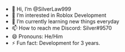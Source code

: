 - 👋 Hi, I’m @SilverLaw999
- 👀 I’m interested in Roblox Development
- 🌱 I’m currently learning new things everyday
- 📫 How to reach me Discord: Silver#9570
- 😄 Pronouns: He/Him
- ⚡ Fun fact: Development for 3 years.

<!---
SilverLaw999/SilverLaw999 is a ✨ special ✨ repository because its `README.md` (this file) appears on your GitHub profile.
You can click the Preview link to take a look at your changes.
--->
